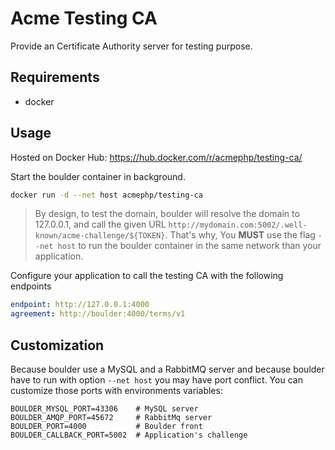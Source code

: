 Acme Testing CA
===============

Provide an Certificate Authority server for testing purpose.

Requirements
------------

- docker

Usage
-----

Hosted on Docker Hub: https://hub.docker.com/r/acmephp/testing-ca/

Start the boulder container in background.

```bash
docker run -d --net host acmephp/testing-ca
```

> By design, to test the domain, boulder will resolve the domain to 127.0.0.1,
and call the given URL `http://mydomain.com:5002/.well-known/acme-challenge/${TOKEN}`.
That's why, You **MUST** use the flag `--net host` to run the boulder container
in the same network than your application.

Configure your application to call the testing CA with the following endpoints

```yaml
endpoint: http://127.0.0.1:4000
agreement: http://boulder:4000/terms/v1
```

Customization
-------------

Because boulder use a MySQL and a RabbitMQ server and because boulder have to
run with option `--net host` you may have port conflict. You can customize
those ports with environments variables:

```
BOULDER_MYSQL_PORT=43306    # MySQL server
BOULDER_AMQP_PORT=45672     # RabbitMq server
BOULDER_PORT=4000           # Boulder front
BOULDER_CALLBACK_PORT=5002  # Application's challenge
```
